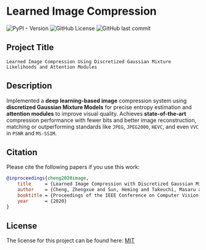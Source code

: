 # Learned Image Compression

![PyPI - Version](https://img.shields.io/pypi/v/PyTorch?style=for-the-badge&logo=PyTorch)
![GitHub License](https://img.shields.io/github/license/CodeDragon03/Learned-Image-Compression?style=for-the-badge&logo=MIT)
![GitHub last commit](https://img.shields.io/github/last-commit/CodeDragon03/Learned-Image-COmpression?display_timestamp=author&style=for-the-badge&logo=Last%20Commit)

## **Project Title**

    Learned Image Compression Using Discretized Gaussian Mixture Likelihoods and Attention Modules

## **Description**

Implemented a **deep learning-based image** compression system using **discretized Gaussian Mixture Models** for precise entropy estimation and **attention modules** to improve visual quality. Achieves **state-of-the-art** compression performance with fewer bits and better image reconstruction, matching or outperforming standards like `JPEG`, `JPEG2000`, `HEVC`, and even `VVC` in `PSNR` and `MS-SSIM`.

## **Citation**

Please cite the following papers if you use this work:

```bibtex
@inproceedings{cheng2020image,
    title     = {Learned Image Compression with Discretized Gaussian Mixture Likelihoods and Attention Modules},
    author    = {Cheng, Zhengxue and Sun, Heming and Takeuchi, Masaru and Katto, Jiro},
    booktitle = {Proceedings of the IEEE Conference on Computer Vision and Pattern Recognition (CVPR)},
    year      = {2020}
}
```

## **License**

The license for this project can be found here: [MIT](./LICENSE)
